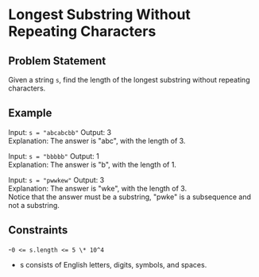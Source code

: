 # Longest Substring Without Repeating Characters

## Problem Statement

Given a string `s`, find the length of the longest substring without repeating characters.

## Example

Input: `s = "abcabcbb"`
Output: 3  
Explanation: The answer is "abc", with the length of 3.

Input: `s = "bbbbb"`
Output: 1  
Explanation: The answer is "b", with the length of 1.

Input: `s = "pwwkew"`
Output: 3  
Explanation: The answer is "wke", with the length of 3.  
Notice that the answer must be a substring, "pwke" is a subsequence and not a substring.

## Constraints

-`0 <= s.length <= 5 \* 10^4`

- s consists of English letters, digits, symbols, and spaces.
